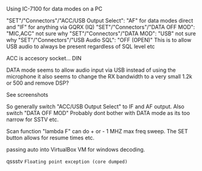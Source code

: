 Using IC-7100 for data modes on a PC

"SET"/"Connectors"/"ACC/USB Output Select": "AF" for data modes direct and "IF" for anything via GQRX (IQ)
"SET"/"Connectors"/"DATA OFF MOD": "MIC,ACC" not sure why
"SET"/"Connectors"/"DATA MOD": "USB" not sure why
"SET"/"Connectors"/"USB Audio SQL": "OFF (OPEN)" This is to allow USB audio to always be present regardless of SQL level etc

ACC is accesory socket... DIN

DATA mode seems to allow audio input via USB instead of using the microphone it also seems to change the RX bandwidth to a very small 1.2k or 500 and remove DSP?

See screenshots

So generally switch "ACC/USB Output Select" to IF and AF output. 
Also switch "DATA OFF MOD" 
Probably dont bother with DATA mode as its too narrow for SSTV etc.

Scan function "lambda F" can do + or - 1 MHZ max freq sweep. The SET button allows for resume times etc.

passing auto into VirtualBox VM for windows decoding.

qssstv `Floating point exception (core dumped)`